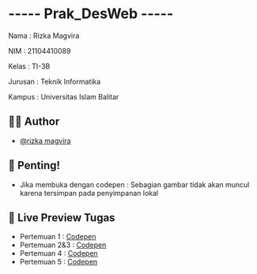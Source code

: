 # ----- Prak_DesWeb -----

Nama    : Rizka Magvira

NIM     : 21104410089

Kelas   : TI-3B

Jurusan : Teknik Informatika

Kampus  : Universitas Islam Balitar


## 🧕🏻 Author

- [@rizka magvira](https://github.com/rizka-19)


## 🚨 Penting!
- Jika membuka dengan codepen : Sebagian gambar tidak akan muncul karena tersimpan pada penyimpanan lokal


## 🔗 Live Preview Tugas

- Pertemuan 1 : [Codepen](https://codepen.io/collection/mrpQWw)
- Pertemuan 2&3 : [Codepen](https://codepen.io/collection/LPrEyN)
- Pertemuan 4 : [Codepen](https://codepen.io/collection/xKpmNj)
- Pertemuan 5 : [Codepen]()
